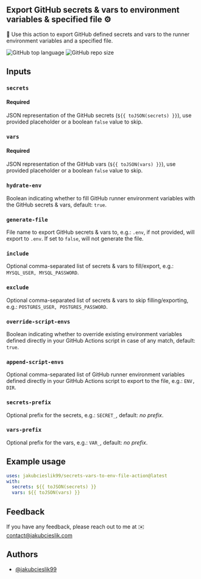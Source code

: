 ## Export GitHub secrets & vars to environment variables & specified file ⚙️

📌 Use this action to export GitHub defined secrets and vars to the runner environment variables and a specified file.

![GitHub top language](https://img.shields.io/github/languages/top/jakubcieslik99/secrets-vars-to-env-file-action)
![GitHub repo size](https://img.shields.io/github/repo-size/jakubcieslik99/secrets-vars-to-env-file-action)

## Inputs

### `secrets`

#### Required

JSON representation of the GitHub secrets (`${{ toJSON(secrets) }}`), use provided placeholder or a boolean `false` value to
skip.

### `vars`

#### Required

JSON representation of the GitHub vars (`${{ toJSON(vars) }}`), use provided placeholder or a boolean `false` value to skip.

### `hydrate-env`

Boolean indicating whether to fill GitHub runner environment variables with the GitHub secrets & vars, default: `true`.

### `generate-file`

File name to export GitHub secrets & vars to, e.g.: `.env`, if not provided, will export to `.env`. If set to `false`, will
not generate the file.

### `include`

Optional comma-separated list of secrets & vars to fill/export, e.g.: `MYSQL_USER, MYSQL_PASSWORD`.

### `exclude`

Optional comma-separated list of secrets & vars to skip filling/exporting, e.g.: `POSTGRES_USER, POSTGRES_PASSWORD`.

### `override-script-envs`

Boolean indicating whether to override existing environment variables defined directly in your GitHub Actions script in case
of any match, default: `true`.

### `append-script-envs`

Optional comma-separated list of GitHub runner environment variables defined directly in your GitHub Actions script to export
to the file, e.g.: `ENV, DIR`.

### `secrets-prefix`

Optional prefix for the secrets, e.g.: `SECRET_`, default: _no prefix_.

### `vars-prefix`

Optional prefix for the vars, e.g.: `VAR_`, default: _no prefix_.

## Example usage

```yaml
uses: jakubcieslik99/secrets-vars-to-env-file-action@latest
with:
  secrets: ${{ toJSON(secrets) }}
  vars: ${{ toJSON(vars) }}
```

## Feedback

If you have any feedback, please reach out to me at ✉️ contact@jakubcieslik.com

## Authors

- [@jakubcieslik99](https://www.github.com/jakubcieslik99)
